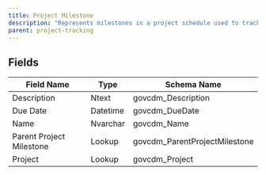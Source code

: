 ```yaml
---
title: Project Milestone
description: "Represents milestones in a project schedule used to track significant deliverables or dates."
parent: project-tracking
---
```


## Fields

| Field Name | Type | Schema Name |
|------------|------|-------------|
| Description | Ntext | govcdm_Description |
| Due Date | Datetime | govcdm_DueDate |
| Name | Nvarchar | govcdm_Name |
| Parent Project Milestone | Lookup | govcdm_ParentProjectMilestone |
| Project | Lookup | govcdm_Project |
